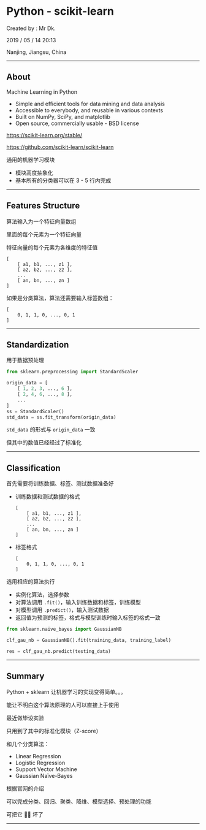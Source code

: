 # Python - scikit-learn

Created by : Mr Dk.

2019 / 05 / 14 20:13

Nanjing, Jiangsu, China

---

## About

Machine Learning in Python

* Simple and efficient tools for data mining and data analysis
* Accessible to everybody, and reusable in various contexts
* Built on NumPy, SciPy, and matplotlib
* Open source, commercially usable - BSD license

<https://scikit-learn.org/stable/>

<https://github.com/scikit-learn/scikit-learn>

通用的机器学习模块

* 模块高度抽象化
* 基本所有的分类器可以在 3 - 5 行内完成

---

## Features Structure

算法输入为一个特征向量数组

里面的每个元素为一个特征向量

特征向量的每个元素为各维度的特征值

```
[
    [ a1, b1, ..., z1 ],
    [ a2, b2, ..., z2 ],
    ...
    [ an, bn, ..., zn ]
]
```

如果是分类算法，算法还需要输入标签数组：

```
[
    0, 1, 1, 0, ..., 0, 1
]
```

---

## Standardization

用于数据预处理

```python
from sklearn.preprocessing import StandardScaler

origin_data = [
    [ 1, 2, 3, ..., 6 ],
    [ 2, 4, 6, ..., 8 ],
    ...
]
ss = StandardScaler()
std_data = ss.fit_transform(origin_data)
```

`std_data` 的形式与 `origin_data` 一致

但其中的数值已经经过了标准化

---

## Classification

首先需要将训练数据、标签、测试数据准备好

* 训练数据和测试数据的格式

  ```
  [
      [ a1, b1, ..., z1 ],
      [ a2, b2, ..., z2 ],
      ...
      [ an, bn, ..., zn ]
  ]
  ```

* 标签格式

  ```
  [
      0, 1, 1, 0, ..., 0, 1
  ]
  ```

选用相应的算法执行

* 实例化算法，选择参数
* 对算法调用 `.fit()`，输入训练数据和标签，训练模型
* 对模型调用 `.predict()`，输入测试数据
* 返回值为预测的标签，格式与模型训练时输入标签的格式一致

```python
from sklearn.naive_bayes import GaussianNB

clf_gau_nb = GaussianNB().fit(training_data, training_label)

res = clf_gau_nb.predict(testing_data)
```

---

## Summary

Python + sklearn 让机器学习的实现变得简单。。。

能让不明白这个算法原理的人可以直接上手使用

最近做毕设实验

只用到了其中的标准化模块（Z-score）

和几个分类算法：

* Linear Regression
* Logistic Regression
* Support Vector Machine
* Gaussian Naïve-Bayes

根据官网的介绍

可以完成分类、回归、聚类、降维、模型选择、预处理的功能

可把它 🐂🍺 坏了

---

